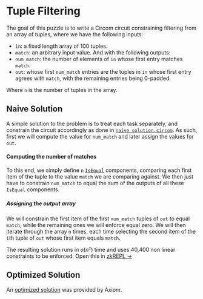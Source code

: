 # Tuple Filtering

The goal of this puzzle is to write a Circom circuit constraining filtering from an array of tuples, where we have the following inputs:

- `in`: a fixed length array of 100 tuples.
- `match`: an arbitrary input value.
And with the following outputs:
- `num_match`: the number of elements of `in` whose first entry matches `match`.
- `out`: whose first `num_match` entries are the tuples in `in` whose first entry agrees with `match`, with the remaining entries being 0-padded.

Where `n` is the number of tuples in the array.

## Naive Solution

A simple solution to the problem is to treat each task separately, and constrain the circuit accordingly as done in [`naive_solution.circom`](./naive_solution.circom). As such, first we will compute the value for `num_match` and later assign the values for `out`.

#### Computing the number of matches

To this end, we simply define `n` [`IsEqual`](https://github.com/iden3/circomlib/blob/master/circuits/comparators.circom#L37) components, comparing each first item of the tuple to the value `match` we are comparing against. We then just have to constrain `num_match` to equal the sum of the outputs of all these `IsEqual` components.

##### Assigning the output array

We will constrain the first item of the first `num_match` tuples of `out` to equal `match`, while the remaining ones we will enforce equal zero. We will then iterate through the array `n` times, each time selecting the second item of the `i`th tuple of `out` whose first item equals `match`. 

The resulting solution runs in $o(n²)$ time and uses 40,400 non linear constraints to be enforced. 
Open this in [zkREPL →](https://zkrepl.dev/?gist=0d1ef34486da201cde1358c9f248ba19)

## Optimized Solution

An [optimized solution](https://gist.github.com/axiomintern/ac214beea65dd6c5a1eaa2770493f48c) was provided by Axiom.

